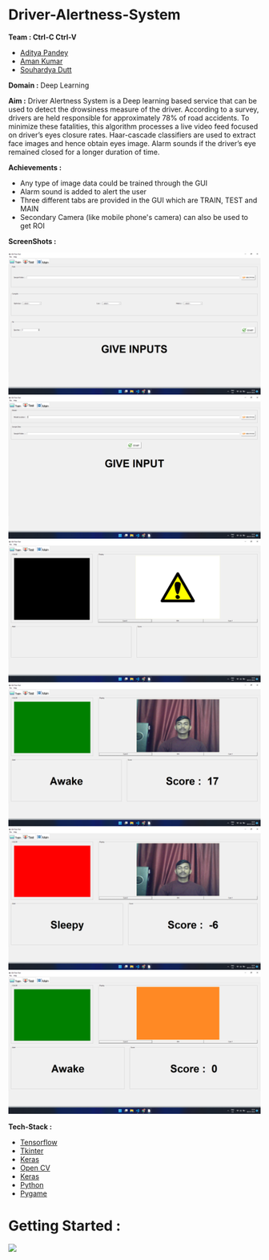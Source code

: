# Driver-Alertness-System

**Team : Ctrl-C Ctrl-V**  
<ul>
  <a href="https://www.linkedin.com/in/aditya-pandey-a029141ba/"><li>Aditya Pandey</a></li>
  <a href="https://www.linkedin.com/in/aman-kumar-7a8381196/"><li>Aman Kumar</a></li>
  <a href="https://www.linkedin.com/in/souhardya-dutt-0ba841211/"><li>Souhardya Dutt</a></li>  
</ul>
  
  
  

**Domain :** Deep Learning

**Aim :** Driver Alertness System is a Deep learning based service that can be used to detect the drowsiness measure of the driver. According to a survey, drivers are held responsible for approximately 78% of road accidents. To minimize these fatalities, this algorithm processes a live video feed focused on driver’s eyes closure rates. Haar-cascade classifiers are used to extract face images and hence obtain eyes image. Alarm sounds if the driver’s eye remained closed for a longer duration of time.  

**Achievements :**  
<ul>
  <li>Any type of image data could be trained through the GUI</li>
  <li>Alarm sound is added to alert the user</li>
  <li>Three different tabs are provided in the GUI which are TRAIN, TEST and MAIN</li>
  <li>Secondary Camera (like mobile phone's camera) can also be used to get ROI</li>
  
</ul>  


**ScreenShots :**    

<img src="https://github.com/Adi1707/Driver-Alertness-System/blob/main/Demo%20Screenshots/TRAIN.png">
<img src="https://github.com/Adi1707/Driver-Alertness-System/blob/main/Demo%20Screenshots/TEST.png">
<img src="https://github.com/Adi1707/Driver-Alertness-System/blob/main/Demo%20Screenshots/MAIN.png">
<img src="https://github.com/Adi1707/Driver-Alertness-System/blob/main/Demo%20Screenshots/AWAKE.png">
<img src="https://github.com/Adi1707/Driver-Alertness-System/blob/main/Demo%20Screenshots/CLOSED.png">
<img src="https://github.com/Adi1707/Driver-Alertness-System/blob/main/Demo%20Screenshots/NEUTRAL.png">







**Tech-Stack :** 
<ul>
  <a href="https://www.tensorflow.org/api_docs"><li>Tensorflow</a></li>
  <a href="https://docs.python.org/3/library/tk.html"><li>Tkinter</a></li>
  <a href="https://keras.io/api/"><li>Keras</a></li>  
  <a href="https://docs.opencv.org/4.x/d4/db1/tutorial_documentation.html"><li>Open CV</a></li>
  <a href="https://keras.io/api/"><li>Keras</a></li> 
  <a href="https://www.python.org/"><li>Python</a></li> 
  <a href="https://www.pygame.org/news"><li>Pygame</a></li>
  
  
</ul>


# Getting Started :
<img src="https://github.com/Adi1707/Driver-Alertness-System/blob/main/Demo%20Screenshots/GUI%20working%20video.gif">






